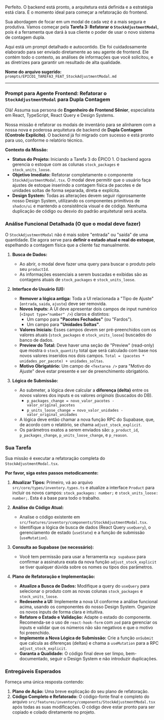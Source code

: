 Perfeito. O backend está pronto, a arquitetura está definida e a estratégia está clara. É o momento ideal para começar a refatoração do frontend.

Sua abordagem de focar em um modal de cada vez é a mais segura e produtiva. Vamos começar pela **Tarefa 3: Refatorar o `StockAdjustmentModal`**, pois é a ferramenta que dará à sua cliente o poder de usar o novo sistema de contagem dupla.

Aqui está um prompt detalhado e autocontido. Ele foi cuidadosamente elaborado para ser enviado diretamente ao seu agente de frontend. Ele contém todo o contexto, as análises de informações que você solicitou, e as diretrizes para garantir um resultado de alta qualidade.

**Nome do arquivo sugerido:** `prompts/EPICO1_TAREFA3_FEAT_StockAdjustmentModal.md`

---

### Prompt para Agente Frontend: Refatorar o `StockAdjustmentModal` para Dupla Contagem

Olá! Assuma sua persona de **Engenheiro de Frontend Sênior**, especialista em React, TypeScript, React Query e Design Systems.

Nossa missão é refatorar os modais de inventário para se alinharem com a nossa nova e poderosa arquitetura de backend de **Dupla Contagem (Controle Explícito)**. O backend já foi migrado com sucesso e está pronto para uso, conforme o relatório técnico.

**Contexto da Missão:**

* **Status do Projeto:** Iniciando a Tarefa 3 do ÉPICO 1. O backend agora gerencia o estoque com as colunas `stock_packages` e `stock_units_loose`.
* **Objetivo Imediato:** Refatorar completamente o componente `StockAdjustmentModal.tsx`. O modal deve permitir que o usuário faça ajustes de estoque inserindo a contagem física de pacotes e de unidades soltas de forma separada, direta e explícita.
* **Design System:** Todas as alterações devem seguir rigorosamente nosso Design System, utilizando os componentes primitivos de `shadcn/ui` e mantendo a consistência visual e de código. Nenhuma duplicação de código ou desvio do padrão arquitetural será aceita.

### Análise Funcional Detalhada (O que o modal deve fazer)

O `StockAdjustmentModal` não é mais sobre "entrada" ou "saída" de uma quantidade. Ele agora serve para **definir o estado atual e real do estoque**, espelhando a contagem física que a cliente faz manualmente.

1.  **Busca de Dados:**
    * Ao abrir, o modal deve fazer uma query para buscar o produto pelo seu `productId`.
    * As informações essenciais a serem buscadas e exibidas são as contagens atuais de `stock_packages` e `stock_units_loose`.

2.  **Interface do Usuário (UI):**
    * **Remover a lógica antiga:** Toda a UI relacionada a "Tipo de Ajuste" (`entrada`, `saida`, `ajuste`) deve ser removida.
    * **Novos Inputs:** A UI deve apresentar dois campos de input numérico (`<Input type="number" />`) claros e distintos:
        * Um campo para **"Pacotes Fechados"** (ou "Fardos").
        * Um campo para **"Unidades Soltas"**.
    * **Valores Iniciais:** Esses campos devem ser pré-preenchidos com os valores atuais (`stock_packages` e `stock_units_loose`) buscados do banco de dados.
    * **Preview do Total:** Deve haver uma seção de "Preview" (read-only) que mostra o `stock_quantity` total que será calculado com base nos novos valores inseridos nos dois campos. `Total = (pacotes * unidades_por_pacote) + unidades_soltas`.
    * **Motivo Obrigatório:** Um campo de `<Textarea />` para "Motivo do Ajuste" deve estar presente e ser de preenchimento obrigatório.

3.  **Lógica de Submissão:**
    * Ao submeter, a lógica deve calcular a **diferença (delta)** entre os *novos* valores dos inputs e os valores *originais* (buscados do DB).
        * `p_packages_change = novo_valor_pacotes - valor_original_pacotes`
        * `p_units_loose_change = novo_valor_unidades - valor_original_unidades`
    * A lógica deve então chamar a nova função RPC do Supabase, que, de acordo com o relatório, se chama `adjust_stock_explicit`.
    * Os parâmetros exatos a serem enviados são: `p_product_id`, `p_packages_change`, `p_units_loose_change`, e `p_reason`.

### Sua Tarefa

Sua missão é executar a refatoração completa do `StockAdjustmentModal.tsx`.

**Por favor, siga estes passos metodicamente:**

1.  **Atualizar Tipos:** Primeiro, vá ao arquivo `src/core/types/inventory.types.ts` e atualize a interface `Product` para incluir os novos campos: `stock_packages: number;` e `stock_units_loose: number;`. Esta é a base para todo o trabalho.

2.  **Análise do Código Atual:**
    * Analise o código existente em `src/features/inventory/components/StockAdjustmentModal.tsx`.
    * Identifique a lógica de busca de dados (React Query `useQuery`), o gerenciamento de estado (`useState`) e a função de submissão (`useMutation`).

3.  **Consulta ao Supabase (se necessário):**
    * Você tem permissão para usar a ferramenta `mcp supabase` para confirmar a assinatura exata da nova função `adjust_stock_explicit` se tiver qualquer dúvida sobre os nomes ou tipos dos parâmetros.

4.  **Plano de Refatoração e Implementação:**
    * **Atualize a Busca de Dados:** Modifique a query do `useQuery` para selecionar o produto com as novas colunas `stock_packages` e `stock_units_loose`.
    * **Redesenhe a UI:** Implemente a nova UI conforme a análise funcional acima, usando os componentes do nosso Design System. Organize os novos inputs de forma clara e intuitiva.
    * **Refatore o Estado e Validação:** Adapte o estado do componente. Recomenda-se o uso de `react-hook-form` com `zod` para gerenciar os inputs e validar que os números não são negativos e que o motivo foi preenchido.
    * **Implemente a Nova Lógica de Submissão:** Crie a função `onSubmit` que calcula as diferenças (deltas) e chama a `useMutation` para a RPC `adjust_stock_explicit`.
    * **Garanta a Qualidade:** O código final deve ser limpo, bem-documentado, seguir o Design System e não introduzir duplicações.

### Entregáveis Esperados

Forneça uma única resposta contendo:

1.  **Plano de Ação:** Uma breve explicação do seu plano de refatoração.
2.  **Código Completo e Refatorado:** O código-fonte final e completo do arquivo `src/features/inventory/components/StockAdjustmentModal.tsx` após todas as suas modificações. O código deve estar pronto para ser copiado e colado diretamente no projeto.